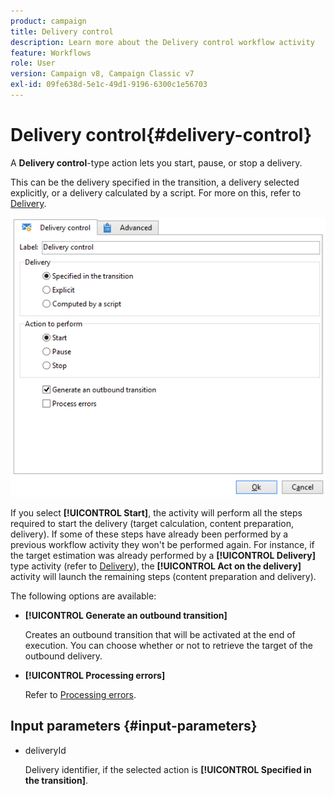 ```yaml
---
product: campaign
title: Delivery control
description: Learn more about the Delivery control workflow activity
feature: Workflows
role: User
version: Campaign v8, Campaign Classic v7
exl-id: 09fe638d-5e1c-49d1-9196-6300c1e56703
---
```

# Delivery control{#delivery-control}

A **Delivery control**-type action lets you start, pause, or stop a delivery.

This can be the delivery specified in the transition, a delivery selected explicitly, or a delivery calculated by a script. For more on this, refer to [Delivery](delivery.md).

![](assets/edit_diffusion_act.png)

If you select **[!UICONTROL Start]**, the activity will perform all the steps required to start the delivery (target calculation, content preparation, delivery). If some of these steps have already been performed by a previous workflow activity they won't be performed again. For instance, if the target estimation was already performed by a **[!UICONTROL Delivery]** type activity (refer to [Delivery](delivery.md)), the **[!UICONTROL Act on the delivery]** activity will launch the remaining steps (content preparation and delivery).

The following options are available:

* **[!UICONTROL Generate an outbound transition]**

  Creates an outbound transition that will be activated at the end of execution. You can choose whether or not to retrieve the target of the outbound delivery.

* **[!UICONTROL Processing errors]**

  Refer to [Processing errors](monitor-workflow-execution.md#processing-errors).

## Input parameters {#input-parameters}

* deliveryId

  Delivery identifier, if the selected action is **[!UICONTROL Specified in the transition]**.
